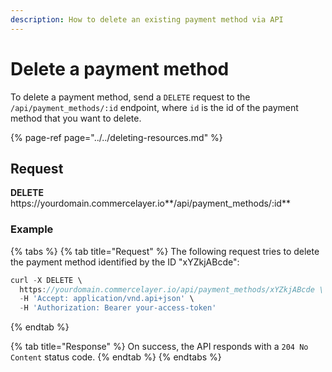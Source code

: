 ```yaml
---
description: How to delete an existing payment method via API
---
```


# Delete a payment method

To delete a payment method, send a `DELETE` request to the `/api/payment_methods/:id` endpoint, where `id` is the id of the payment method that you want to delete.

{% page-ref page="../../deleting-resources.md" %}

## Request

**DELETE** https://<i></i>yourdomain.commercelayer.io**/api/payment_methods/:id**

### Example

{% tabs %}
{% tab title="Request" %}
The following request tries to delete the payment method identified by the ID "xYZkjABcde":

```javascript
curl -X DELETE \
  https://yourdomain.commercelayer.io/api/payment_methods/xYZkjABcde \
  -H 'Accept: application/vnd.api+json' \
  -H 'Authorization: Bearer your-access-token'
```
{% endtab %}

{% tab title="Response" %}
On success, the API responds with a `204 No Content` status code.
{% endtab %}
{% endtabs %}
